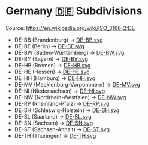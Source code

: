 # Germany 🇩🇪 Subdivisions

Source: https://en.wikipedia.org/wiki/ISO_3166-2:DE

* DE-BB (Brandenburg) -> [DE-BB.svg](https://github.com/amckenna41/iso3166-flag-icons/blob/main/iso3166-2-icons/DE/DE-BB.svg)
* DE-BE (Berlin) -> [DE-BE.svg](https://github.com/amckenna41/iso3166-flag-icons/blob/main/iso3166-2-icons/DE/DE-BE.svg)
* DE-BW (Baden-Württemberg) -> [DE-BW.svg](https://github.com/amckenna41/iso3166-flag-icons/blob/main/iso3166-2-icons/DE/DE-BW.svg)
* DE-BY (Bayern) -> [DE-BY.svg](https://github.com/amckenna41/iso3166-flag-icons/blob/main/iso3166-2-icons/DE/DE-BY.svg)
* DE-HB (Bremen) -> [DE-HB.svg](https://github.com/amckenna41/iso3166-flag-icons/blob/main/iso3166-2-icons/DE/DE-HB.svg)
* DE-HE (Hessen) -> [DE-HE.svg](https://github.com/amckenna41/iso3166-flag-icons/blob/main/iso3166-2-icons/DE/DE-HE.svg)
* DE-HH (Hamburg) -> [DE-HH.svg](https://github.com/amckenna41/iso3166-flag-icons/blob/main/iso3166-2-icons/DE/DE-HH.svg)
* DE-MV (Mecklenburg-Vorpommern) -> [DE-MV.svg](https://github.com/amckenna41/iso3166-flag-icons/blob/main/iso3166-2-icons/DE/DE-MV.svg)
* DE-NI (Niedersachsen) -> [DE-NI.svg](https://github.com/amckenna41/iso3166-flag-icons/blob/main/iso3166-2-icons/DE/DE-NI.svg)
* DE-NW (Nordrhein-Westfalen) -> [DE-NW.svg](https://github.com/amckenna41/iso3166-flag-icons/blob/main/iso3166-2-icons/DE/DE-NW.svg)
* DE-RP (Rheinland-Pfalz) -> [DE-RP.svg](https://github.com/amckenna41/iso3166-flag-icons/blob/main/iso3166-2-icons/DE/DE-RP.svg)
* DE-SH (Schleswig-Holstein) -> [DE-SH.svg](https://github.com/amckenna41/iso3166-flag-icons/blob/main/iso3166-2-icons/DE/DE-SH.svg)
* DE-SL (Saarland) -> [DE-SL.svg](https://github.com/amckenna41/iso3166-flag-icons/blob/main/iso3166-2-icons/DE/DE-SL.svg)
* DE-SN (Sachsen) -> [DE-SN.svg](https://github.com/amckenna41/iso3166-flag-icons/blob/main/iso3166-2-icons/DE/DE-SN.svg)
* DE-ST (Sachsen-Anhalt) -> [DE-ST.svg](https://github.com/amckenna41/iso3166-flag-icons/blob/main/iso3166-2-icons/DE/DE-ST.svg)
* DE-TH (Thüringen) -> [DE-TH.svg](https://github.com/amckenna41/iso3166-flag-icons/blob/main/iso3166-2-icons/DE/DE-TH.svg)
